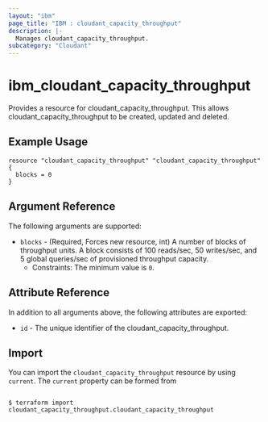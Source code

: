 ```yaml
---
layout: "ibm"
page_title: "IBM : cloudant_capacity_throughput"
description: |-
  Manages cloudant_capacity_throughput.
subcategory: "Cloudant"
---
```


# ibm\_cloudant_capacity_throughput

Provides a resource for cloudant_capacity_throughput. This allows cloudant_capacity_throughput to be created, updated and deleted.

## Example Usage

```hcl
resource "cloudant_capacity_throughput" "cloudant_capacity_throughput" {
  blocks = 0
}
```

## Argument Reference

The following arguments are supported:

* `blocks` - (Required, Forces new resource, int) A number of blocks of throughput units. A block consists of 100 reads/sec, 50 writes/sec, and 5 global queries/sec of provisioned throughput capacity.
  * Constraints: The minimum value is `0`.

## Attribute Reference

In addition to all arguments above, the following attributes are exported:

* `id` - The unique identifier of the cloudant_capacity_throughput.

## Import

You can import the `cloudant_capacity_throughput` resource by using `current`.
The `current` property can be formed from 

```

```

```
$ terraform import cloudant_capacity_throughput.cloudant_capacity_throughput 
```
